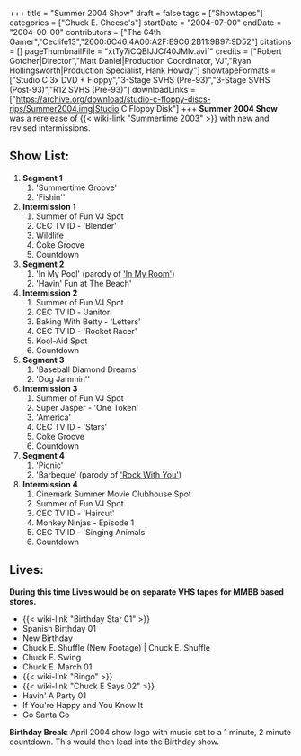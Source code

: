 +++
title = "Summer 2004 Show"
draft = false
tags = ["Showtapes"]
categories = ["Chuck E. Cheese's"]
startDate = "2004-07-00"
endDate = "2004-00-00"
contributors = ["The 64th Gamer","Ceclife13","2600:6C46:4A00:A2F:E9C6:2B11:9B97:9D52"]
citations = []
pageThumbnailFile = "xtTy7iCQBlJJCf40JMlv.avif"
credits = ["Robert Gotcher|Director","Matt Daniel|Production Coordinator, VJ","Ryan Hollingsworth|Production Specialist, Hank Howdy"]
showtapeFormats = ["Studio C 3x DVD + Floppy","3-Stage SVHS (Pre-93)","3-Stage SVHS (Post-93)","R12 SVHS (Pre-93)"]
downloadLinks = ["https://archive.org/download/studio-c-floppy-discs-rips/Summer2004.img|Studio C Floppy Disk"]
+++
**Summer 2004 Show** was a rerelease of {{< wiki-link "Summertime 2003" >}} with new and revised intermissions.

## Show List:

1.  **Segment 1**
    1.  'Summertime Groove'
    2.  'Fishin''
2.  **Intermission 1**
    1.  Summer of Fun VJ Spot
    2.  CEC TV ID - 'Blender'
    3.  Wildlife
    4.  Coke Groove
    5.  Countdown
3.  **Segment 2**
    1.  'In My Pool' (parody of ['In My Room'](https://en.wikipedia.org/wiki/In_My_Room))
    2.  'Havin' Fun at The Beach'
4.  **Intermission 2**
    1.  Summer of Fun VJ Spot
    2.  CEC TV ID - 'Janitor'
    3.  Baking With Betty - 'Letters'
    4.  CEC TV ID - 'Rocket Racer'
    5.  Kool-Aid Spot
    6.  Countdown
5.  **Segment 3**
    1.  'Baseball Diamond Dreams'
    2.  'Dog Jammin''
6.  **Intermission 3**
    1.  Summer of Fun VJ Spot
    2.  Super Jasper - 'One Token'
    3.  'America'
    4.  CEC TV ID - 'Stars'
    5.  Coke Groove
    6.  Countdown
7.  **Segment 4**
    1.  ['Picnic'](https://raffi.fandom.com/wiki/Going_On_a_Picnic)
    2.  'Barbeque' (parody of ['Rock With You'](https://en.wikipedia.org/wiki/Rock_with_You))
8.  **Intermission 4**
    1.  Cinemark Summer Movie Clubhouse Spot
    2.  Summer of Fun VJ Spot
    3.  CEC TV ID - 'Haircut'
    4.  Monkey Ninjas - Episode 1
    5.  CEC TV ID - 'Singing Animals'
    6.  Countdown

## Lives:

**During this time Lives would be on separate VHS tapes for MMBB based stores.**

- {{< wiki-link "Birthday Star 01" >}}
- Spanish Birthday 01
- New Birthday
- Chuck E. Shuffle (New Footage) | Chuck E. Shuffle
- Chuck E. Swing
- Chuck E. March 01
- {{< wiki-link "Bingo" >}}
- {{< wiki-link "Chuck E Says 02" >}}
- Havin' A Party 01
- If You're Happy and You Know It
- Go Santa Go

**Birthday Break**: April 2004 show logo with music set to a 1 minute, 2 minute countdown. This would then lead into the Birthday show.
